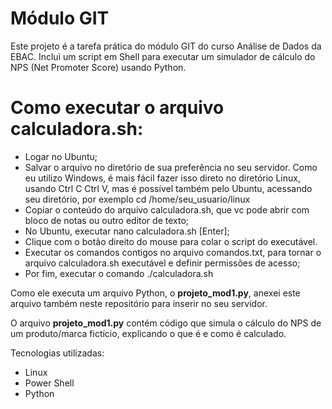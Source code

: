 # Módulo GIT

Este projeto é a tarefa prática do módulo GIT do curso Análise de Dados da EBAC. Inclui um script em Shell para executar um simulador de cálculo do NPS (Net Promoter Score) usando Python.

# Como executar o arquivo calculadora.sh:
* Logar no Ubuntu;
* Salvar o arquivo no diretório de sua preferência no seu servidor. Como eu utilizo Windows, é mais fácil fazer isso direto no diretório Linux, usando Ctrl C Ctrl V, mas é possível também pelo Ubuntu, acessando seu diretório, por exemplo cd /home/seu_usuario/linux
* Copiar o conteúdo do arquivo calculadora.sh, que vc pode abrir com bloco de notas ou outro editor de texto; 
* No Ubuntu, executar nano calculadora.sh [Enter];
* Clique com o botão direito do mouse para colar o script do executável.
* Executar os comandos contigos no arquivo comandos.txt, para tornar o arquivo calculadora.sh executável e definir permissões de acesso; 
* Por fim, executar o comando ./calculadora.sh

Como ele executa um arquivo Python, o **projeto_mod1.py**, anexei este arquivo também neste repositório para inserir no seu servidor. 

O arquivo **projeto_mod1.py** contém código que simula o cálculo do NPS de um produto/marca fictício, explicando o que é e como é calculado. 

Tecnologias utilizadas: 

* Linux
* Power Shell
* Python
 

